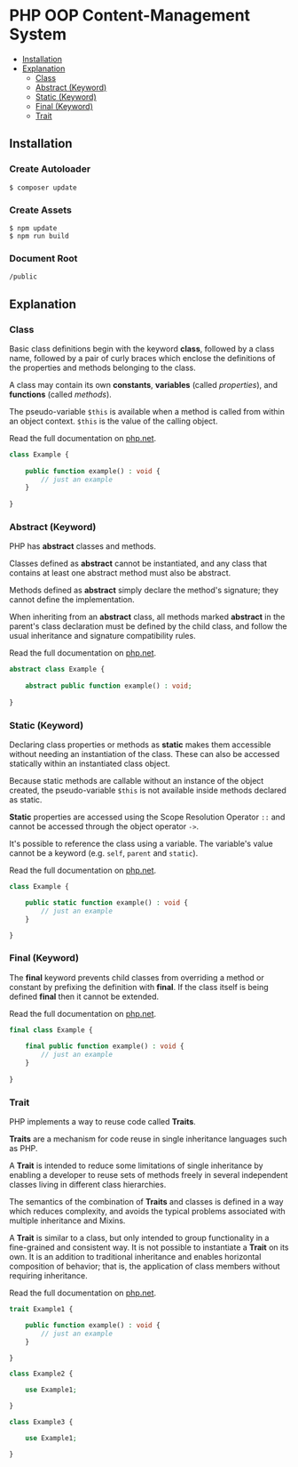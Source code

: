 # PHP OOP Content-Management System

* [Installation](#installation)
* [Explanation](#explanation)
  * [Class](#class)
  * [Abstract (Keyword)](#abstract-keyword)
  * [Static (Keyword)](#static-keyword)
  * [Final (Keyword)](#final-keyword)
  * [Trait](#trait)

## Installation

### Create Autoloader
```shell
$ composer update
```

### Create Assets
```shell
$ npm update
$ npm run build
```

### Document Root
`/public`

## Explanation

### Class

Basic class definitions begin with the keyword **class**, followed by a class name, followed by a pair of curly braces 
which enclose the definitions of the properties and methods belonging to the class.

A class may contain its own **constants**, **variables** (called *properties*), and **functions** (called *methods*).

The pseudo-variable `$this` is available when a method is called from within an object context. `$this` is the value of the calling object.

Read the full documentation on [php.net](https://www.php.net/manual/en/language.oop5.basic.php).

```php
class Example {
    
    public function example() : void {
        // just an example
    }
    
}
```

### Abstract (Keyword)

PHP has **abstract** classes and methods. 

Classes defined as **abstract** cannot be instantiated, and any class that contains 
at least one abstract method must also be abstract. 

Methods defined as **abstract** simply declare the method's signature; they cannot define the implementation.

When inheriting from an **abstract** class, all methods marked **abstract** in the parent's class declaration must be defined 
by the child class, and follow the usual inheritance and signature compatibility rules.

Read the full documentation on [php.net](https://www.php.net/manual/en/language.oop5.abstract.php).

```php
abstract class Example {
    
    abstract public function example() : void;
    
}
```

### Static (Keyword)

Declaring class properties or methods as **static** makes them accessible without needing an instantiation of the class. 
These can also be accessed statically within an instantiated class object.

Because static methods are callable without an instance of the object created, the pseudo-variable `$this` is not available 
inside methods declared as static.

**Static** properties are accessed using the Scope Resolution Operator `::` and cannot be accessed through the object operator `->`.

It's possible to reference the class using a variable. The variable's value cannot be a keyword (e.g. `self`, `parent` and `static`).

Read the full documentation on [php.net](https://www.php.net/manual/en/language.oop5.static.php).

```php
class Example {

    public static function example() : void {
        // just an example
    }

}
```

### Final (Keyword)

The **final** keyword prevents child classes from overriding a method or constant by prefixing the definition with **final**. 
If the class itself is being defined **final** then it cannot be extended.

Read the full documentation on [php.net](https://www.php.net/manual/en/language.oop5.final.php).

```php
final class Example {
    
    final public function example() : void {
        // just an example
    }
    
}
```

### Trait

PHP implements a way to reuse code called **Traits**.

**Traits** are a mechanism for code reuse in single inheritance languages such as PHP. 

A **Trait** is intended to reduce some limitations of single inheritance by enabling a developer to reuse sets of methods 
freely in several independent classes living in different class hierarchies. 

The semantics of the combination of **Traits** and classes is defined in a way which reduces complexity, and avoids the 
typical problems associated with multiple inheritance and Mixins.

A **Trait** is similar to a class, but only intended to group functionality in a fine-grained and consistent way. 
It is not possible to instantiate a **Trait** on its own. It is an addition to traditional inheritance and enables horizontal 
composition of behavior; that is, the application of class members without requiring inheritance.

Read the full documentation on [php.net](https://www.php.net/manual/en/language.oop5.traits.php).

```php
trait Example1 {

    public function example() : void {
        // just an example
    }

}

class Example2 {

    use Example1;

}

class Example3 {

    use Example1;

}
```
